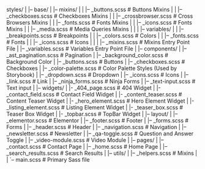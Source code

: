 styles/
|
|– base/
|   |– mixins/
|   |   |– _buttons.scss        # Buttons Mixins
|   |   |– _checkboxes.scss     # Checkboxes Mixins
|   |   |– _crossbrowser.scss   # Cross Browsers Mixins
|   |   |– _fonts.scss          # Fonts Mixins
|   |   |– _icons.scss          # Fonts Mixins
|   |   |– _media.scss          # Media Queries Mixins
|   |
|   |– variables/
|   |   |– _breakpoints.scss    # Breakpoints
|   |   |– _colors.scss         # Colors
|   |   |– _fonts.scss          # Fonts
|   |   |– _icons.scss          # Icons
|   |
|   |– _mixins.scss             # Mixins Entry Point File
|   |– _variables.scss          # Variables Entry Point File
|
|– components/
|   |– _ast_pagination.scss     # Pagination
|   |– _background_color.scss   # Background Color
|   |– _buttons.scss            # Buttons
|   |– _checkboxes.scss         # Checkboxes
|   |– _color-palette.scss      # Color Palette Styles (Used by Storybook)
|   |– _dropdown.scss           # Dropdown
|   |– _icons.scss              # Icons
|   |– _link.scss               # Link
|   |– _ninja_forms.scss        # Ninja Forms
|   |– _text-input.scss         # Text input
|
|– widgets/
|   |- _404_page.scss           # 404 Widget
|   |- _contact_field.scss      # Contact Field Widget
|   |- _content_teaser.scss     # Content Teaser Widget
|   |- _hero_element.scss       # Hero Element Widget
|   |- _listing_element.scss    # Listing Element Widget
|   |- _teaser_box.scss         # Teaser Box Widget
|   |- _topbar.scss             # TopBar Widget
|
|– layout/
|   |– _elementor.scss          # Elementor
|   |– _footer.scss             # Footer
|   |– _forms.scss              # Forms
|   |– _header.scss             # Header
|   |– _navigation.scss         # Navigation
|   |– _newsletter.scss         # Newsletter
|   |– _qa-toggle.scss          # Question and Answer Toggle
|   |– _video-module.scss       # Video Module
|
|– pages/
|   |– _contact.scss            # Contact Page
|   |– _home.scss               # Home Page
|   |– _search_results.scss     # Search Results
|
|– utils/
|   |– _helpers.scss      # Mixins
|
|
`– main.scss            # Primary Sass file